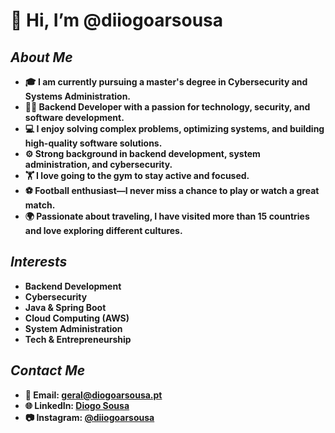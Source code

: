 # **👋 Hi, I’m @diiogoarsousa**  

## **_About Me_**  

- **🎓 I am currently pursuing a master's degree in Cybersecurity and Systems Administration.**  
- **👨‍💻 Backend Developer with a passion for technology, security, and software development.**  
- **💻 I enjoy solving complex problems, optimizing systems, and building high-quality software solutions.**  
- **⚙️ Strong background in backend development, system administration, and cybersecurity.**  
- **🏋️ I love going to the gym to stay active and focused.**  
- **⚽️ Football enthusiast—I never miss a chance to play or watch a great match.**  
- **🌍 Passionate about traveling, I have visited more than 15 countries and love exploring different cultures.**  

## **_Interests_**  

- **Backend Development**  
- **Cybersecurity**  
- **Java & Spring Boot**  
- **Cloud Computing (AWS)**  
- **System Administration**  
- **Tech & Entrepreneurship**  

## **_Contact Me_**

- **📧 Email: geral@diogoarsousa.pt**
- **🌐 LinkedIn: [Diogo Sousa](https://www.linkedin.com/in/diogoarsousa/)**
- **📷 Instagram: [@diiogoarsousa](https://www.instagram.com/diogoarsousa.pt/)**

